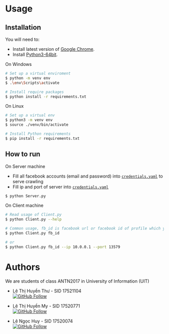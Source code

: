 # Usage
## Installation
You will need to:
- Install latest version of [Google Chrome](https://www.google.com/chrome/).
- Install [Python3-64bit](https://www.python.org/downloads/).  

On Windows
```bash
# Set up a virtual enviroment
$ python -m venv env
$ .\env\Scripts\activate

# Install require packages
$ python install -r requirements.txt
```

On Linux
```bash
# Set up a virtual env
$ python3 -m venv env
$ source ./venv/bin/activate

# Install Python requirements
$ pip install -r requirements.txt
```

## How to run  
On Server machine
- Fill all facebook accounts (email and password) into [`credentials.yaml`](.\credentials.yaml) to serve crawling
- Fill ip and port of server into [`credentials.yaml`](.\credentials.yaml)
```bash
$ python Server.py
```

On Client machine
```bash
# Read usage of Client.py
$ python Client.py --help

# Common usage, fb_id is facebook url or facebook id of profile which you want to detect
$ python Client.py fb_id

# or
$ python Client.py fb_id --ip 10.0.0.1 --port 13579
```

# Authors
We are students of class ANTN2017 in University of Information (UIT)
- Lê Thị Huyền Thư - SID 17521104  
[![GitHub Follow](https://img.shields.io/badge/Follow-Thu%20Le%20Thi%20Huyen-blue)](https://github.com/HuyenThu123456789)

- Lê Thị Huyền My - SID 17520771  
[![GitHub Follow](https://img.shields.io/badge/Follow-My%20Le%20Thi%20Huyen-blue)](https://github.com/Huy3nMy)


- Lê Ngọc Huy - SID 17520074  
[![GitHub Follow](https://img.shields.io/badge/Follow-Huy%20Le%20Ngoc-blue)](https://github.com/huykingsofm)